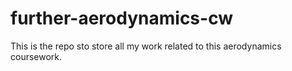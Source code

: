 # further-aerodynamics-cw
 This is the repo sto store all my work related to this aerodynamics coursework.
